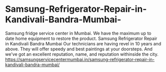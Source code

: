 # Samsung-Refrigerator-Repair-in-Kandivali-Bandra-Mumbai-
Samsung fridge service center in Mumbai. We have the maximum up to date home equipment to restore the product. Samsung Refrigerator Repair in Kandivali Bandra Mumbai Our technicians are having revel in 10 years and above. They will offer speedy and best paintings at your doorsteps. And we've got an excellent reputation, name, and reputation withinside the city. https://samsungservicecentermumbai.in/samsung-refrigerator-repair-in-kandivali-bandra-mumbai/
